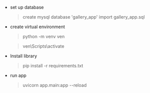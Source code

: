 - set up database
  > create mysql database 'gallery_app'
  > import gallery_app.sql
  
- create virtual environment
  > python -m venv ven
  
  > ven\Scripts\activate

- Install library
  > pip install -r requirements.txt

- run app
  > uvicorn app.main:app  --reload
